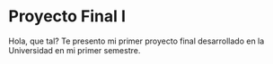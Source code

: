 # Proyecto Final I
Hola, que tal? Te presento mi primer proyecto final desarrollado en la Universidad en mi primer semestre.
